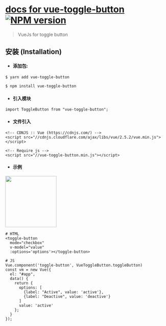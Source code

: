 # [docs for vue-toggle-button](https://gurudin.github.io/vue-toggle-button/) [![NPM version](https://img.shields.io/npm/v/vue-toggle-button.svg)](https://www.npmjs.com/package/vue-toggle-button)

> VueJs for toggle button

## 安装 (Installation)
- #### 添加包:

``` bash
$ yarn add vue-toggle-button
```
``` bash
$ npm install vue-toggle-button
```

- #### 引入模块
```
import ToggleButton from "vue-toggle-button";
```

- #### 文件引入
```
<!-- CDNJS :: Vue (https://cdnjs.com/) -->
<script src="//cdnjs.cloudflare.com/ajax/libs/vue/2.5.2/vue.min.js"></script>

<!-- Require js -->
<script src="//vue-toggle-button.min.js"></script>
```

- #### 示例
<img src="https://i.imgur.com/h0bCTYT.png" width="160">

```base
# HTML
<toggle-button
  mode="checkbox"
  v-model="value"
  :options='options'></toggle-button>

# JS
Vue.component('toggle-button', VueToggleButton.toggleButton)
const vm = new Vue({
  el: "#app",
  data() {
    return {
      options: [
        {label: "Active", value: 'active'},
        {label: "Deactive", value: 'deactive'}
      ]
      value: 'active'
    };
  }
});
```